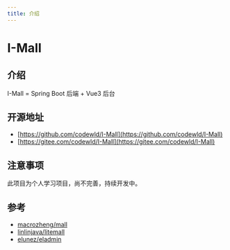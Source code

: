 ```yaml
---
title: 介绍
---
```


# I-Mall


## 介绍

I-Mall = Spring Boot 后端 + Vue3 后台



## 开源地址

* [https://github.com/codewld/I-Mall](https://github.com/codewld/I-Mall)
* [https://gitee.com/codewld/I-Mall](https://gitee.com/codewld/I-Mall)



## 注意事项

此项目为个人学习项目，尚不完善，持续开发中。



## 参考

* [macrozheng/mall](https://github.com/macrozheng/mall)
* [linlinjava/litemall](https://github.com/linlinjava/litemall)
* [elunez/eladmin](https://github.com/elunez/eladmin)
